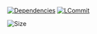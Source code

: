 [![Dependencies](https://david-dm.org/k03mad/magnet-co-parser.svg)](https://github.com/k03mad/magnet-co-parser/blob/master/package.json) [![LCommit](https://img.shields.io/github/last-commit/k03mad/magnet-co-parser.svg)](https://github.com/k03mad/magnet-co-parser/commits/master)

![Size](https://img.shields.io/github/repo-size/k03mad/magnet-co-parser.svg)
